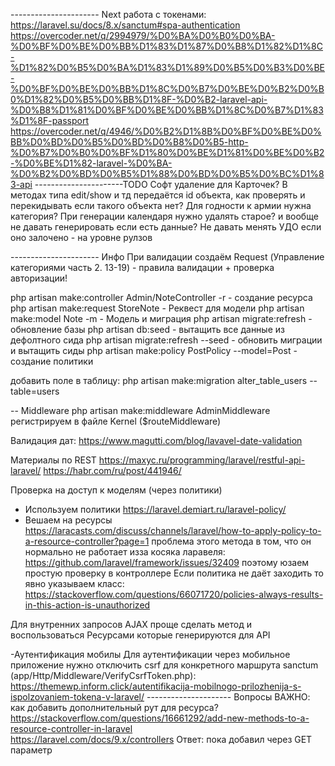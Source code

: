 ---------------------- Next
работа с токенами:
    https://laravel.su/docs/8.x/sanctum#spa-authentication
    https://overcoder.net/q/2994979/%D0%BA%D0%B0%D0%BA-%D0%BF%D0%BE%D0%BB%D1%83%D1%87%D0%B8%D1%82%D1%8C-%D1%82%D0%B5%D0%BA%D1%83%D1%89%D0%B5%D0%B3%D0%BE-%D0%BF%D0%BE%D0%BB%D1%8C%D0%B7%D0%BE%D0%B2%D0%B0%D1%82%D0%B5%D0%BB%D1%8F-%D0%B2-laravel-api-%D0%B8%D1%81%D0%BF%D0%BE%D0%BB%D1%8C%D0%B7%D1%83%D1%8F-passport
    https://overcoder.net/q/4946/%D0%B2%D1%8B%D0%BF%D0%BE%D0%BB%D0%BD%D0%B5%D0%BD%D0%B8%D0%B5-http-%D0%B7%D0%B0%D0%BF%D1%80%D0%BE%D1%81%D0%BE%D0%B2-%D0%BE%D1%82-laravel-%D0%BA-%D0%B2%D0%BD%D0%B5%D1%88%D0%BD%D0%B5%D0%BC%D1%83-api
----------------------TODO
Софт удаление для Карточек?
В методах типа edit/show и тд  передаётся id объекта, как проверять и перекидывать если такого объекта нет?
Для годности к армии нужна категория?
При генерации календаря нужно удалять старое? и вообще не давать генерировать если есть данные?
Не давать менять УДО если оно залочено - на уровне рулзов

---------------------- Инфо
При валидации создаём Request (Управление категориями часть 2. 13-19) - правила валидации + проверка авторизации!

php artisan make:controller Admin/NoteController -r - создание ресурса
php artisan make:request StoreNote - Реквест для модели
php artisan make:model Note -m  - Модель и миграция
php artisan migrate:refresh - обновление базы
php artisan db:seed - вытащить все данные из дефолтного сида
php artisan migrate:refresh --seed - обновить миграции и вытащить сиды
php artisan make:policy PostPolicy --model=Post - создание политики

добавить поле в таблицу:
php artisan make:migration alter_table_users --table=users

-- Middleware
    php artisan make:middleware AdminMiddleware
    регистрируем в файле Kernel ($routeMiddleware)


Валидация дат:
https://www.magutti.com/blog/lavavel-date-validation

Материалы по REST
https://maxyc.ru/programming/laravel/restful-api-laravel/
https://habr.com/ru/post/441946/

Проверка на доступ к моделям (через политики) 
- Используем политики https://laravel.demiart.ru/laravel-policy/
- Вешаем на ресурсы https://laracasts.com/discuss/channels/laravel/how-to-apply-policy-to-a-resource-controller?page=1
    проблема этого метода в том, что он нормально не работает изза косяка ларавеля: https://github.com/laravel/framework/issues/32409
    поэтому юзаем простую проверку в контроллере
Если политика не даёт заходить то явно указываем класс:
https://stackoverflow.com/questions/66071720/policies-always-results-in-this-action-is-unauthorized

Для внутренних запросов AJAX проще сделать метод и воспользоваться Ресурсами которые генерируются для API

-Аутентификация мобилы
    Для аутентификации через мобильное приложение нужно отключить csrf для конкретного маршрута sanctum (app/Http/Middleware/VerifyCsrfToken.php): https://themewp.inform.click/autentifikacija-mobilnogo-prilozhenija-s-ispolzovaniem-tokena-v-laravel/
--------------------- Вопросы
ВАЖНО: как добавить дополнительный рут для ресурса? 
    https://stackoverflow.com/questions/16661292/add-new-methods-to-a-resource-controller-in-laravel   
    https://laravel.com/docs/9.x/controllers
Ответ: пока добавил через GET параметр